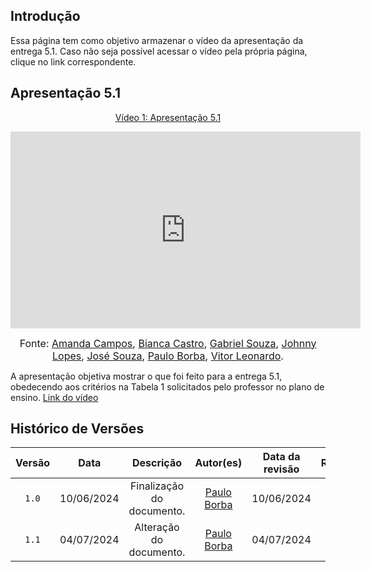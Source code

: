 ## Introdução

Essa página tem como objetivo armazenar o vídeo da apresentação da entrega 5.1. Caso não seja possível acessar o vídeo pela própria página, clique no link correspondente.

## Apresentação 5.1
<div align="center">
<p style="text-align: center"><a href="" target="blanket">Vídeo 1: Apresentação 5.1</a></p>
</div>

<iframe width="560" height="315" src="https://www.youtube.com/embed/TTnMrcIVM5U?si=0v_8LNB4ZdX_F6U5" title="YouTube video player" frameborder="0" allow="accelerometer; autoplay; clipboard-write; encrypted-media; gyroscope; picture-in-picture; web-share" referrerpolicy="strict-origin-when-cross-origin" allowfullscreen></iframe>


<font size="3"><p style="text-align: center">Fonte: [Amanda Campos](https://github.com/acamposs), [Bianca Castro](https://github.com/BiancaPatrocinio7), [Gabriel Souza](https://github.com/GabrielMS00), [Johnny Lopes](https://github.com/JohnnyLopess), [José Souza](https://github.com/JoseFilipi), [Paulo Borba](https://github.com/paulohborba), [Vitor Leonardo](https://github.com/vitorfleonardo).</p></font>


A apresentação objetiva mostrar o que foi feito para a entrega 5.1, obedecendo aos critérios na Tabela 1 solicitados pelo professor no plano de ensino. [Link do vídeo](https://www.youtube.com/embed/TTnMrcIVM5U?si=0v_8LNB4ZdX_F6U5)

## Histórico de Versões

| Versão | Data | Descrição | Autor(es) | Data da revisão | Revisor(es) |
| :--: | :--: | :--: | :--: | :--: | :--: |
|`1.0` | 10/06/2024 | Finalização do documento. |[Paulo Borba](https://github.com/paulohborba) | 10/06/2024 | [Vitor Leonardo](https://github.com/vitorfleonardo)|
|`1.1` | 04/07/2024 | Alteração do documento. |[Paulo Borba](https://github.com/paulohborba) | 04/07/2024 | [Amanda Campos](https://github.com/acamposs)|
